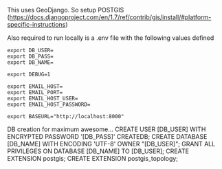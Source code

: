 This uses GeoDjango. So setup POSTGIS (https://docs.djangoproject.com/en/1.7/ref/contrib/gis/install/#platform-specific-instructions)

Also required to run locally is a .env file with the following values defined

    export DB_USER=
    export DB_PASS=
    export DB_NAME=

    export DEBUG=1

    export EMAIL_HOST=
    export EMAIL_PORT=
    export EMAIL_HOST_USER=
    export EMAIL_HOST_PASSWORD=

    export BASEURL="http://localhost:8000"

DB creation for maximum awesome...
    CREATE USER [DB_USER] WITH ENCRYPTED PASSWORD '[DB_PASS]' CREATEDB;
    CREATE DATABASE [DB_NAME] WITH ENCODING 'UTF-8' OWNER "[DB_USER]";
    GRANT ALL PRIVILEGES ON DATABASE [DB_NAME] TO [DB_USER];
    CREATE EXTENSION postgis;
    CREATE EXTENSION postgis_topology;

